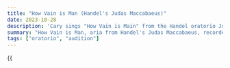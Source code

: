 ```yaml
---
title: "How Vain is Man (Handel's Judas Maccabaeus)"
date: 2023-10-28
description: 'Cary sings "How Vain is Main" from the Handel oratorio Judas Maccabaeus.'
summary: "How Vain is Man, aria from Handel's Judas Maccabaeus, recorded for an audition."
tags: ["oratorio", "audition"]
---
```


{{<audio src="/audio/how-vain-is-man-cary-lee.m4a" caption="How Vain is Man - Cary Lee" >}}

